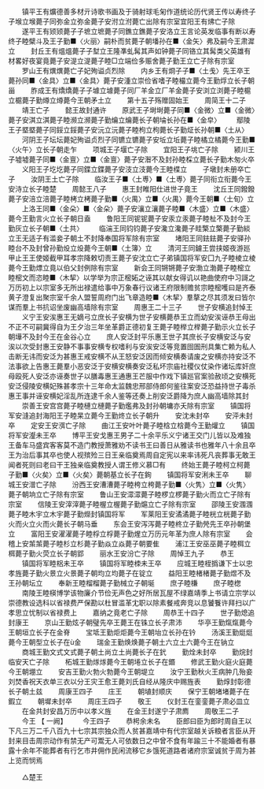 <!-- { "loadSidebar": true } -->
　　镇平王有爌德善多材亓诗歌书画及于骑射球毛匊作道统论历代贤王传以寿终子子堠立堠薨子同弥金立弥金薨子安泭立泭薨亡出除有宗室宜阳王有炥亡子除 
　　遂平王有颎颎薨子子墌立墌薨子同鐎立鐎薨子安洛立王言论英发临事有断以寿终子睦檗斗及王子勤■〈火丽〉嗣朴而贫薨子朝墦孙在■〈金矢〉弗及嗣今王肃漽立 
　　封丘王有熅熅薨子子堼立王隆凖虬髯其声如钟薨子同铬立其髯类父英雄有材畧好夜宴竟薨子安湜立湜薨子睦□立端俭多赈舍薨子勤王立亡子除有宗室 
　　罗山王有熼熼薨亡子妃殉谥贞烈除 
　　内乡王有烱子子■〈土戋〉先王卒王薨孙同■〈金具〉立■〈金具〉薨子安湩立崇俭省嗜子睦樶立薨今王勤烰立长子朝甾 
　　胙成王有燆燆薨子子壉立壉薨子同厂羊金立厂羊金薨子安浏立浏薨子睦槴立槴薨子勤燇立燇薨今王朝矛土立 
　　第十五子殇赠固始王 
　　周简王十二子 
　　靖王亡子 
　　懿王故封通许 
　　原武王子埘埘薨子同■〈金微〉立■〈金微〉薨子安淇立淇薨子睦濒立濒薨子勤爚立爚薨长子朝埨长孙在■〈金皁〉 
　　鄢陵王子塈塈薨子同鋖立鋖薨子安沅立沅薨子睦枸立枸薨长子勤炡长孙朝■〈土从〉 
　　河阴王子坛坛薨妃殉谥贞烈子同镳立镳薨子安坵立坵薨子睦橘立橘薨今王勤■〈火午〉立长子朝走乍 
　　项城王子堰亡子除 
　　宜阳王子垗亡子除 
　　颍川王子墟墟薨子同■〈金亶〉立■〈金亶〉薨子安潪不及封孙睦棌立薨长子勤木匆火卒 
　　义阳王子圪圪薨子同鍱立鍱薨子安汥立汥薨今王睦楪立 
　　子墩封未册卒亡子 
　　汝阴王土亡子除 
　　临汝王子■〈土尃〉■〈土尃〉薨子同衔立衔薨今王安洔立长子睦楚 
　　周懿王八子 
　　惠王封睢阳仕进世子竟王 
　　沈丘王同鏺鏺薨子安涪立涪薨子睦栲立栲薨子勤■〈火禺〉立■〈火禺〉薨今王朝■〈土旬〉立 
　　上洛王同■〈金朵〉■〈金朵〉薨子安瀼立瀼薨子睦■〈木盛〉立■〈木盛〉薨今王勤言火立长子朝日盍 
　　鲁阳王同铌铌薨子安汞立汞薨子睦杫不及封今王勤灰立长子朝■〈土共〉 
　　临湍王同钧钧薨子安瀺立瀺薨子眭檠立檠薨子勤緂立王无适子有滥妾子朝土不封降奉国将军除有宗室 
　　堵阳王同鉣鉣薨子安驿孙睦台不及封曾孙勤炈立炈薨今王朝■〈土簿〉立 
　　清河王同鐪王尝挟姬夜游廵甲止王王使姬截甲耳孝宗降敕切责王薨子安沈立亡子弟镇国将军安囗九子睦棱立棱薨今王勤熛立竟以伯父封例除有宗室 
　　新会王同锵锵薨子安渤立渤薨子睦樒立睦樒文而恣睦■〈木挈〉以学举为宗正樒妬之诬其以献女得讥以艳曲使府中习謌之万历初上以宗室多无所出禄遣给事中万象春行议诸王府限制赡贫宗睦樒嚄曰是齐泰黄子澄复出聚宗室千余人盟誓周府门出飞章造睦■〈木挈〉羣摮之尽其须发曰皆尔谋而羣上书抗诏坐废幽高墙除有宗室 
　　周惠王二十三子 
　　世子安横追封悼王 
　　义宁王安涘惠王无嫡弓立庶长子安横为世子安横薨恭王立而幼安涘诬恭王母出不正不可嗣冀得自为王夕治三年坐革爵正德初复王薨子睦榉立榉薨子勤示火立长子朝墷不及封今王在金谷心立 
　　庶人安泛封平乐惠王世子其庶长子安横安泛与安涘以次受封惠王安静不事事安横专权嗜利与安涘安泛等竞置囹圄刑具集亡赖为私人击断无讳而安泛为甚惠王戒安横不从王怒安泛因而倾安横奏请废之安横亦持安泛不法事欲上告惠王薨羣小恶安泛于安横安横奏安泛私坏宗庙社稷仪仗染作诸坛库奸庶母殴死人安泛亦诬奏世子以膳毒惠王通惠王芒服中作戏下镇廵官案验赦顷之安横死安泛侵陵安横妃殊甚孝宗十三年命太监魏忠邢部侍郎何鉴往案安泛恐益持世子毒杀惠王事并诬安横妃淫乱所连逮千余人鉴等还奏上削安泛爵降为庶人幽高墙除其封 
　　崇善王安宫宫薨子睦槤立槤薨子勤爁弗及封孙朝墉亦夭除有宗室 
　　镇国将军安漨追封海阳王子睦杲立薨今王勤炵立长子朝升 
　　安沈未封卒 
　　安泙未封卒 
　　定安王安渳亡子除 
　　曲江王安叶叶薨子睦梒立梒薨今王勤爟立 
　　镇国将军安瀣未王卒 
　　博平王安戈惠王男子二十余平乐义宁诸王交门儿皆以及难独王备车马盛宾客客莫不造门教授萧雅劝不读书王曰善日从雅读书也雅年八十余且卒王为治后事其卒也使人视殡殓三日王亲临奠焉周自定宪以来率讳死凡丧葬事无敢王闻者死则曰老曰干王独亲临奠教授人谓王修义慕□有 
　　终始王薨子睦柯立柯薨子勤■〈火矣〉立■〈火矣〉薨朝基立长子在銁 
　　镇国将军安浰未王卒 
　　聊城王安潧亡子除 
　　汾西王安漕漕薨子睦桍立桍薨子勤■〈火隽〉立■〈火隽〉薨子朝垧立亡子除有宗室 
　　鲁山王安潀潀薨子睦椤立椤薨子勤火而立亡子除有宗室 
　　信陵王安滓滓薨子睦楃立楃薨子勤熩立亡子除有宗室 
　　邵陵王安涠涠薨子睦木宇立木宇薨子勤爃封镇国将军 
　　军莱阳王安潏潏薨子睦桄立桄薨子勤火而火立火而火薨长子朝马垂 
　　东会王安泻泻薨子睦柊立子勤焭先王卒孙朝堡立 
　　富阳王安濯濯薨子睦桴立桴薨子勤煋立万历元年革为庶人除有宗室 
　　会稽上安茦茦薨子睦杉立杉薨子勤焱立焱薨子朝要隹 
　　浦江王安巫巫薨子睦栮立栮薨子勤火荧立长子朝郢 
　　丽水王安汾亡子除 
　　周悼王九子 
　　恭王 
　　镇国将军睦梠未王卒 
　　镇国将军睦栜未王卒 
　　应城王睦桎撝谦下士以忠孝旌薨子勤火景立火景薨子朝均立均薨子在锭立 
　　益阳王睦楮楮薨子勤煜不及王孙朝坛立 
　　奉新王睦榴榴薨子勤械立子朝埏 
　　庶子睦槏 
　　庶子睦楤 
　　南陵王睦楧博学该物廉介节俭无声色之好所居瓦屋不绿嘉靖季上书请立宗学以崇德教设选科以省禄费严保勘以杜冒滥革冘职以除素餐戒奔竞以息饕餮许拜扫以广孝思立忧制以省禄费上 
　　嘉纳之竟老亡子除 
　　周恭王十四子 
　　世子勤熄追封康王 
　　京山王勤炫子朝璧先卒王薨王在铢立长子肃沛 
　　华亭王勤熂熂薨今王朝垣立长子在金脊 
　　宝坻王勤炬炬薨今王朝坮立长孙在钤 
　　汤溪王勤烶烶薨今王朝型立长子在ù金 
　　瑞金王勤焕焕薨子朝土六立土六薨今王在钠立 
　　商城王勤文式文式薨子朝土尚立土尚薨长子在釴 
　　勤烇未封卒 
　　勤烷封临安天亡子除 
　　柘城王勤煫煫薨今王朝埢立长子在鍲 
　　修武王勤火庭火庭薨今王朝堋立 
　　安吉王勤火勃火勃薨今王朝堤立 
　　汝宁王勤秋火王病肿几殆妾刘焚香祝天衣单三衣以分王灾王愈王薨刘氏自经从隆庆中赐旌表 
　　勤焞封彰德长子朝土兹 
　　周康王四子 
　　庄王 
　　朝埴封顺庆 
　　保宁王朝堵堵薨子在鍜立 
　　朝墀未封卒 
　　周庄王四子 
　　敬王 
　　仪封王在銮銮薨子肃必皿立 
　　在金共封安昌万历中以孝义旌 
　　在金王封遂宁子肃廌 
　　周敬王二子 
　　今王 【 一阙】 
　　今王四子 
　　恭枵余未名 
　　臣郎曰臣为郎时周自王以下凡三万二千八百九十七宗其宗独众而人贫甚嘉靖中有代宗室越关诉粮者言臣从开封来目击周宗动作有禁无产可鬻无人可依数日之中曾不食有年踰三十不能婚者有暴露十余年不能葬者有行乞市井佣作民闲流移它乡饿死道路者诸府宗室诚贫于周为甚上览而悯焉 

　　△楚王 

